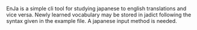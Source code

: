 EnJa is a simple cli tool for studying japanese to english translations and 
vice versa. Newly learned vocabulary may be stored in jadict following the syntax
given in the example file. A japanese input method is needed. 
